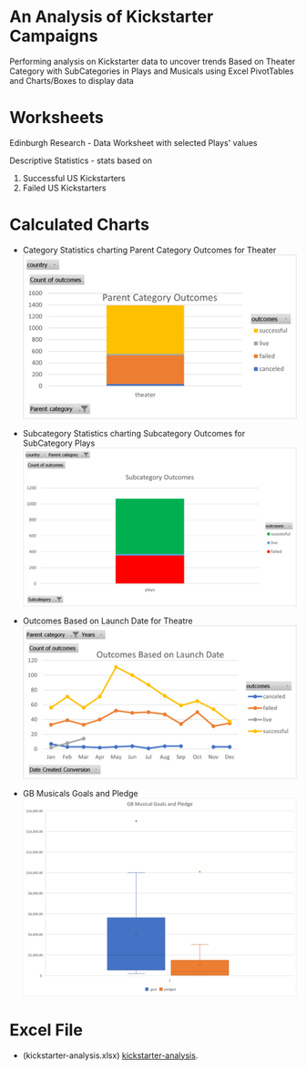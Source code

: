 # An Analysis of Kickstarter Campaigns
Performing analysis on Kickstarter data to uncover trends Based on Theater Category with SubCategories in Plays and Musicals using Excel PivotTables and Charts/Boxes to display data

# Worksheets
Edinburgh Research - Data Worksheet with selected Plays' values  

Descriptive Statistics - stats based on 
1. Successful US Kickstarters
2. Failed US Kickstarters

# Calculated Charts
* Category Statistics charting Parent Category Outcomes for Theater
![Parent Category Outcomes](Parent%20Category%20Outcomes%20Theater.png)

* Subcategory Statistics charting Subcategory Outcomes for SubCategory Plays
![Subcategory Outcomes](Subcategory%20Outcomes%20Theater%20Plays.png)

* Outcomes Based on Launch Date for Theatre 
![Outcomes Based on Launch Date](Outcomes%20Based%20on%20Launch%20Date%20for%20Theater.png)

* GB Musicals Goals and Pledge
![GB Musical Goals and Pledge Chart](GB%20Musical%20Goals%20and%20Pledge%20Chart.png)

# Excel File
* (kickstarter-analysis.xlsx)
[kickstarter-analysis](kickstarter-analysis.xlsx).
